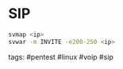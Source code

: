 # SIP

```bash cheat sip enumerate
svmap <ip>
svwar -m INVITE -e200-250 <ip>
```

tags: #pentest #linux #voip #sip 
